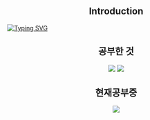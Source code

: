 <h2 align="center"> Introduction</h2>

[![Typing SVG](https://readme-typing-svg.demolab.com?font=Fira+Code&pause=1000&color=000000&random=false&width=435&lines=Hi+!+My+name+is+Seohyeon+!+)](https://git.io/typing-svg)




<h2 align="center" >공부한 것</h2>
<div align="center">
<img src="https://img.shields.io/badge/Python-CC6699?style=plastic&logo=Python&logoColor=AAAAAA"/> <img src="https://img.shields.io/badge/C-A8B9CC?style=plastic&logo=Python&logoColor=000000"/>  
</div>
<h2 align="center" >현재공부중</h2>
<div align="center">
<img src="https://img.shields.io/badge/C++-00599C?style=plastic&logo=Python&logoColor=239DFF"/>
</div>



